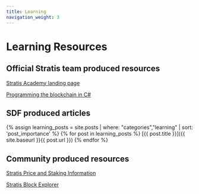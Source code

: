 ```yaml
---
title: Learning
navigation_weight: 3
---
```

# Learning Resources

## Official Stratis team produced resources

[Stratis Academy landing page](https://stratisplatform.com/academy/academy-resources/)

[Programming the blockchain in C#](https://programmingblockchain.gitbooks.io/programmingblockchain/content/)

## SDF produced articles

{% assign learning_posts = site.posts | where: "categories","learning" | sort: 'post_importance' %}
{% for post in learning_posts %}
[{{ post.title }}]({{ site.baseurl }}{{ post.url }})
{% endfor %}

## Community produced resources

[Stratis Price and Staking Information](https://stratispool.com/)

[Stratis Block Explorer](https://chainz.cryptoid.info/strat/)